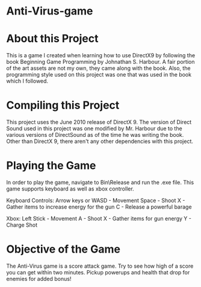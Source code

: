 Anti-Virus-game
===============

About this Project
==================
This is a game I created when learning how to use DirectX9 by following the book Beginning Game Programming by
Johnathan S. Harbour.  A fair portion of the art assets are not my own, they came along with the book. Also, the 
programming style used on this project was one that was used in the book which I followed. 


Compiling this Project
======================
This project uses the June 2010 release of DirectX 9. The version of Direct Sound used in this project was one modified 
by Mr. Harbour due to the various versions of DirectSound as of the time he was writing the book. Other than DirectX 9,
there aren't any other dependencies with this project.

Playing the Game
================
In order to play the game, navigate to Bin\Release and run the .exe file. This game supports keyboard as well as
xbox controller. 

Keyboard Controls:
Arrow keys or WASD - Movement
Space - Shoot
X - Gather items to increase energy for the gun
C - Release a powerful barage

Xbox:
Left Stick - Movement
A - Shoot
X - Gather items for gun energy
Y - Charge Shot

Objective of the Game
====================
The Anti-Virus game is a score attack game. Try to see how high of a score you can get within two minutes. Pickup 
powerups and health that drop for enemies for added bonus!
